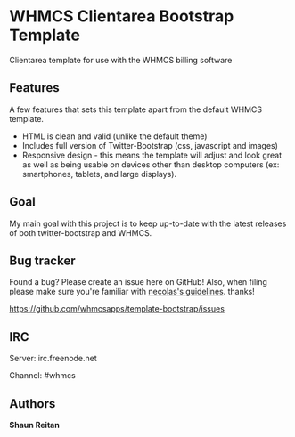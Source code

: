 WHMCS Clientarea Bootstrap Template
=============

Clientarea template for use with the WHMCS billing software



Features
-----------

A few features that sets this template apart from the default WHMCS template.

* HTML is clean and valid (unlike the default theme)
* Includes full version of Twitter-Bootstrap (css, javascript and images)
* Responsive design - this means the template will adjust and look great as well as being usable on devices other than desktop computers (ex: smartphones, tablets, and large displays).


Goal
-----------

My main goal with this project is to keep up-to-date with the latest releases of both twitter-bootstrap and WHMCS.



Bug tracker
-----------

Found a bug? Please create an issue here on GitHub! Also, when filing please make sure you're familiar with [necolas's guidelines](https://github.com/necolas/issue-guidelines). thanks!

https://github.com/whmcsapps/template-bootstrap/issues



IRC
---

Server: irc.freenode.net

Channel: #whmcs



Authors
-------

**Shaun Reitan**
